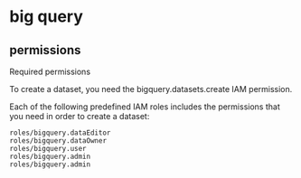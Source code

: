 # big query

## permissions

Required permissions

To create a dataset, you need the bigquery.datasets.create IAM permission.

Each of the following predefined IAM roles includes the permissions that you need in order to create a dataset:

```
roles/bigquery.dataEditor
roles/bigquery.dataOwner
roles/bigquery.user
roles/bigquery.admin
roles/bigquery.admin
```

